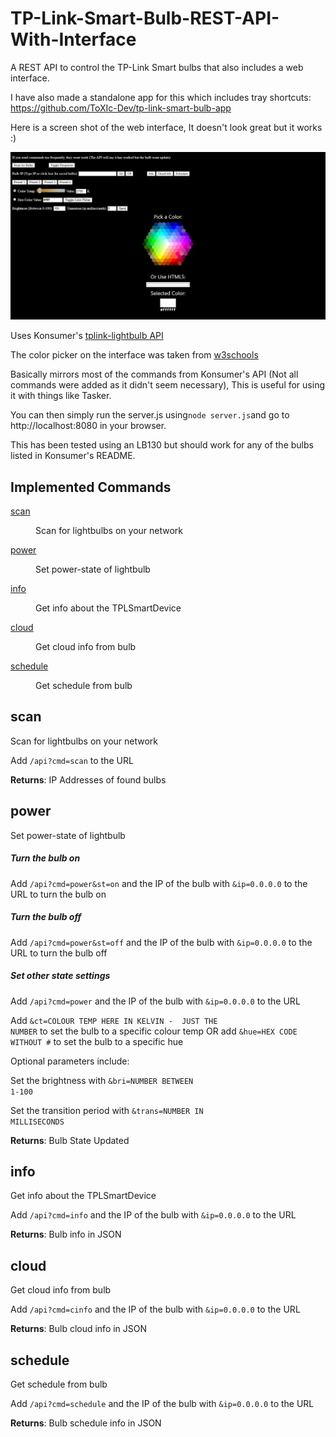 # TP-Link-Smart-Bulb-REST-API-With-Interface

A REST API to control the TP-Link Smart bulbs that also includes a web interface.

I have also made a standalone app for this which includes tray shortcuts: https://github.com/ToXIc-Dev/tp-link-smart-bulb-app

Here is a screen shot of the web interface, It doesn't look great but it works :)

![screenshot](screenshot.png)

Uses Konsumer's [tplink-lightbulb API](https://github.com/konsumer/tplink-lightbulb)

The color picker on the interface was taken from [w3schools](https://www.w3schools.com/colors/colors_picker.asp)

Basically mirrors most of the commands from Konsumer's API (Not all commands were added as it didn't seem necessary), This is useful for using it with things like Tasker.

You can then simply run the server.js using``` node server.js ```and go to http://localhost:8080 in your browser.

This has been tested using an LB130 but should work for any of the bulbs listed in Konsumer's README.


## Implemented Commands

<dl>
<dt><a href="#module_scan">scan</a></dt>
<dd><p>Scan for lightbulbs on your network</p>
</dd>
<dt><a href="#module_power">power</a></dt>
<dd><p>Set power-state of lightbulb</p>
</dd>
<dt><a href="#module_info">info</a></dt>
<dd><p>Get info about the TPLSmartDevice</p>
</dd>
<dt><a href="#module_cloud">cloud</a></dt>
<dd><p>Get cloud info from bulb</p>
</dd>
<dt><a href="#module_schedule">schedule</a></dt>
<dd><p>Get schedule from bulb</p>
</dd>
</dl>

<a name="module_scan"></a>

## scan
Scan for lightbulbs on your network

Add <code>/api?cmd=scan</code> to the URL

**Returns**: IP Addresses of found bulbs

<a name="module_scan"></a>

<a name="module_power"></a>

## power
Set power-state of lightbulb

##### Turn the bulb on

Add <code>/api?cmd=power&st=on</code> and the IP of the bulb with <code>&ip=0.0.0.0</code> to the URL to turn the bulb on

##### Turn the bulb off

Add <code>/api?cmd=power&st=off</code> and the IP of the bulb with <code>&ip=0.0.0.0</code> to the URL to turn the bulb off

##### Set other state settings

Add <code>/api?cmd=power</code> and the IP of the bulb with <code>&ip=0.0.0.0</code> to the URL

Add <code>&ct=COLOUR TEMP HERE IN KELVIN -  JUST THE NUMBER</code> to set the bulb to a specific colour temp OR add <code>&hue=HEX CODE WITHOUT #</code> to set the bulb to a specific hue

Optional parameters include:

Set the brightness with <code>&bri=NUMBER BETWEEN 1-100</code> 

Set the transition period with <code>&trans=NUMBER IN MILLISECONDS</code> 


**Returns**: Bulb State Updated 

<a name="module_info"></a>

## info
Get info about the TPLSmartDevice

Add <code>/api?cmd=info</code> and the IP of the bulb with <code>&ip=0.0.0.0</code> to the URL

**Returns**: Bulb info in JSON

<a name="module_cloud"></a>

## cloud
Get cloud info from bulb

Add <code>/api?cmd=cinfo</code> and the IP of the bulb with <code>&ip=0.0.0.0</code> to the URL

**Returns**: Bulb cloud info in JSON  

<a name="module_schedule"></a>

## schedule
Get schedule from bulb

Add <code>/api?cmd=schedule</code> and the IP of the bulb with <code>&ip=0.0.0.0</code> to the URL

**Returns**: Bulb schedule info in JSON 

